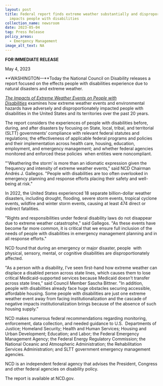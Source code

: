 ```yaml
---
layout: post
title: Federal report finds extreme weather substantially and disproportionately
  impacts people with disabilities
collection_name: newsroom
date: 2023-05-04
tag: Press Release
policy_areas:
  - Emergency Management
image_alt_text: NA
---
```

**FOR IMMEDIATE RELEASE**                                                

May 4, 2023

**WASHINGTON—**Today the National Council on Disability releases a report focused on the effects people with disabilities experience due to natural disasters and extreme weather.  

*[The Impacts of Extreme Weather Events on People with Disabilities](https://ncd.gov/publications/2023/impacts-extreme-weather-events-people-disabilities)* examines how extreme weather events and environmental hazards have adversely and disproportionately impacted people with disabilities in the United States and its territories over the past 20 years.

The report considers the experiences of people with disabilities before, during, and after disasters by focusing on State, local, tribal, and territorial (SLTT) governments’ compliance with relevant federal statutes and regulations; the effectiveness of applicable federal programs and policies and their implementation across health care, housing, education, employment, and emergency management; and whether federal agencies monitored and enforced these policies  when entities were noncompliant.

"'Weathering the storm’ is more than an idiomatic expression given the frequency and intensity of extreme weather events," said NCD Chairman Andrés J. Gallegos. "People with disabilities are too often overlooked in emergency planning and response efforts placing their safety and well-being at risk."

In 2022, the United States experienced 18 separate billion-dollar weather disasters, including drought, flooding, severe storm events, tropical cyclone events, wildfire and winter storm events, causing at least 474 direct or indirect fatalities.

"Rights and responsibilities under federal disability laws do not disappear due to extreme weather catastrophe," said Gallegos. "As these events have become far more common, it is critical that we ensure full inclusion of the needs of people with disabilities in emergency management planning and in all response efforts."

NCD found that during an emergency or major disaster, people  with physical, sensory, mental, or cognitive disabilities are disproportionately affected.

"As a person with a disability, I’ve seen first-hand how extreme weather can displace a disabled person across state lines, which causes them to lose critical Medicaid-supported services because Medicaid doesn’t transfer across state lines,” said Council Member Sascha Bittner. "In addition, people with disabilities already face huge obstacles securing accessible, affordable housing. Some people with disabilities are just one extreme weather event away from facing institutionalization and the cascade of negative impacts institutionalization brings because of the absence of such housing supply.”

NCD makes numerous federal recommendations regarding monitoring, enforcement, data collection, and needed guidance to U.S.  Departments of Justice; Homeland Security; Health and Human Services; Housing and Urban Development; Education; and Labor; the Federal Emergency Management Agency; the Federal Energy Regulatory Commission; the National Oceanic and Atmospheric Administration; the Rehabilitation Services Administration; and SLTT government emergency management agencies.

NCD is an independent federal agency that advises the President, Congress and other federal agencies on disability policy.

The report is available at NCD.gov.
